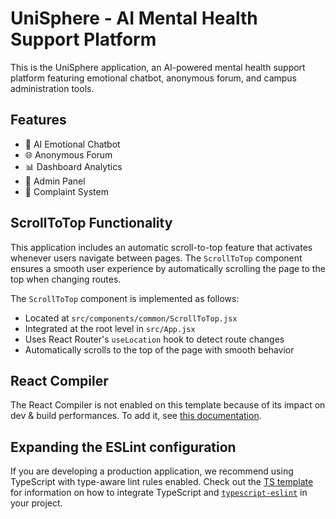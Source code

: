 # UniSphere - AI Mental Health Support Platform

This is the UniSphere application, an AI-powered mental health support platform featuring emotional chatbot, anonymous forum, and campus administration tools.

## Features

- 🤖 AI Emotional Chatbot
- 🌐 Anonymous Forum
- 📊 Dashboard Analytics
- 👑 Admin Panel
- 📢 Complaint System

## ScrollToTop Functionality

This application includes an automatic scroll-to-top feature that activates whenever users navigate between pages. The `ScrollToTop` component ensures a smooth user experience by automatically scrolling the page to the top when changing routes.

The `ScrollToTop` component is implemented as follows:
- Located at `src/components/common/ScrollToTop.jsx`
- Integrated at the root level in `src/App.jsx`
- Uses React Router's `useLocation` hook to detect route changes
- Automatically scrolls to the top of the page with smooth behavior

## React Compiler

The React Compiler is not enabled on this template because of its impact on dev & build performances. To add it, see [this documentation](https://react.dev/learn/react-compiler/installation).

## Expanding the ESLint configuration

If you are developing a production application, we recommend using TypeScript with type-aware lint rules enabled. Check out the [TS template](https://github.com/vitejs/vite/tree/main/packages/create-vite/template-react-ts) for information on how to integrate TypeScript and [`typescript-eslint`](https://typescript-eslint.io) in your project.
